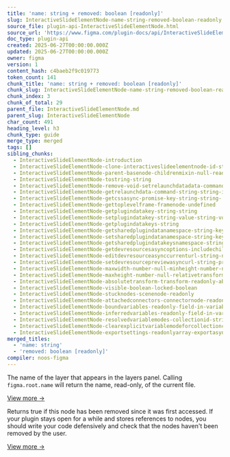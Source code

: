 ```yaml
---
title: 'name: string + removed: boolean [readonly]'
slug: InteractiveSlideElementNode-name-string-removed-boolean-readonly
source_file: plugin-api-InteractiveSlideElementNode.html
source_url: 'https://www.figma.com/plugin-docs/api/InteractiveSlideElementNode/'
doc_type: plugin-api
created: 2025-06-27T00:00:00.000Z
updated: 2025-06-27T00:00:00.000Z
owner: figma
version: 1
content_hash: c4baeb2f9c019773
token_count: 141
chunk_title: 'name: string + removed: boolean [readonly]'
chunk_slug: InteractiveSlideElementNode-name-string-removed-boolean-readonly
chunk_index: 3
chunk_of_total: 29
parent_file: InteractiveSlideElementNode.md
parent_slug: InteractiveSlideElementNode
char_count: 491
heading_level: h3
chunk_type: guide
merge_type: merged
tags: []
sibling_chunks:
  - InteractiveSlideElementNode-introduction
  - InteractiveSlideElementNode-clone-interactiveslideelementnode-id-str
  - InteractiveSlideElementNode-parent-basenode-childrenmixin-null-reado
  - InteractiveSlideElementNode-tostring-string
  - InteractiveSlideElementNode-remove-void-setrelaunchdatadata-command-
  - InteractiveSlideElementNode-getrelaunchdata-command-string-string-is
  - InteractiveSlideElementNode-getcssasync-promise-key-string-string-
  - InteractiveSlideElementNode-gettoplevelframe-framenode-undefined
  - InteractiveSlideElementNode-getplugindatakey-string-string
  - InteractiveSlideElementNode-setplugindatakey-string-value-string-voi
  - InteractiveSlideElementNode-getplugindatakeys-string
  - InteractiveSlideElementNode-getsharedplugindatanamespace-string-key-
  - InteractiveSlideElementNode-setsharedplugindatanamespace-string-key-
  - InteractiveSlideElementNode-getsharedplugindatakeysnamespace-string-
  - InteractiveSlideElementNode-getdevresourcesasyncoptions-includechild
  - InteractiveSlideElementNode-editdevresourceasynccurrenturl-string-ne
  - InteractiveSlideElementNode-setdevresourcepreviewasyncurl-string-pre
  - InteractiveSlideElementNode-maxwidth-number-null-minheight-number-nu
  - InteractiveSlideElementNode-maxheight-number-null-relativetransform-
  - InteractiveSlideElementNode-absolutetransform-transform-readonly-abs
  - InteractiveSlideElementNode-visible-boolean-locked-boolean
  - InteractiveSlideElementNode-stucknodes-scenenode-readonly
  - InteractiveSlideElementNode-attachedconnectors-connectornode-readonl
  - InteractiveSlideElementNode-boundvariables-readonly-field-in-variabl
  - InteractiveSlideElementNode-inferredvariables-readonly-field-in-vari
  - InteractiveSlideElementNode-resolvedvariablemodes-collectionid-strin
  - InteractiveSlideElementNode-clearexplicitvariablemodeforcollectionco
  - InteractiveSlideElementNode-exportsettings-readonlyarray-exportasync
merged_titles:
  - 'name: string'
  - 'removed: boolean [readonly]'
compiler: noos-figma
---
```


The name of the layer that appears in the layers panel. Calling `figma.root.name` will return the name, read-only, of the current file.

[View more →](/plugin-docs/api/properties/nodes-name/)

Returns true if this node has been removed since it was first accessed. If your plugin stays open for a while and stores references to nodes, you should write your code defensively and check that the nodes haven't been removed by the user.

[View more →](/plugin-docs/api/properties/nodes-removed/)
